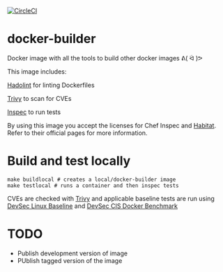 [![CircleCI](https://circleci.com/gh/MarcosX/docker-builder.svg?style=svg)](https://circleci.com/gh/MarcosX/docker-builder)

# docker-builder

Docker image with all the tools to build other docker images ᕕ( ᐛ )ᕗ

This image includes:

[Hadolint](https://github.com/hadolint/hadolint) for linting Dockerfiles

[Trivy](https://github.com/aquasecurity/trivy) to scan for CVEs

[Inspec](https://github.com/inspec/inspec) to run tests

By using this image you accept the licenses for Chef Inspec and [Habitat](habitat.sh).
Refer to their official pages for more information.

# Build and test locally

```
make buildlocal # creates a local/docker-builder image
make testlocal # runs a container and then inspec tests
```

CVEs are checked with [Trivy](https://github.com/aquasecurity/trivy) and applicable baseline
tests are run using [DevSec Linux Baseline](https://github.com/dev-sec/linux-baseline) and
[DevSec CIS Docker Benchmark](https://github.com/dev-sec/cis-docker-benchmark)

# TODO

* Publish development version of image
* PUblish tagged version of the image
